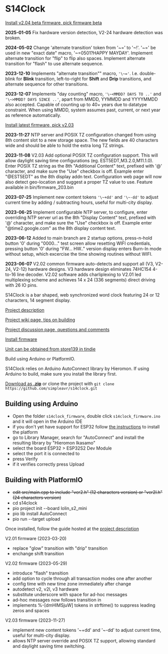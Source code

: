 # S14Clock

[Install v2.04 beta firmware, pick firmware beta](https://simpleavr.github.io/s14clock/install.html)

**2025-01-05** Fix hardware version detection, V2-24 hardware detection was broken.

**2024-05-02** Change 'alternate transition' token from '\~=' to '\~!'. '\~=' be used in new "exact date" macro, '\~=0501?HAPPY MAYDAY'. Implement alternate transition for "flip" to flip also spaces.  Implement alternate transition for "flash" to use alternate sequence.

**2023-12-10** Implements "alternate transition"" macro, `'\~='`. I.e. double-blink for **Blink** transition, left-to-right for **Shift** and **Drip** transitions, and alternate sequence for other transitions.

**2023-12-07** Implements "day counting" macro, `'\~<MMDD? DAYS TO ..'` and `'\~>MMDD? DAYS SINCE ..'`, apart from MMDD, YYMMDD and YYYYMMDD also accepted. Capable of counting up to 40+ years due to datatype constraint. When using MMDD, system assumes past, current, or next year as reference automatically.

[Install latest firmware, pick v2.03](https://simpleavr.github.io/s14clock/install.html)

**2023-11-27** NTP server and POSIX TZ configuration changed from using 8th content slot to a new storage space. The new fields are 40 characters wide and
should be able to hold the extra long TZ strings.

**2023-11-08** V2.03 Add optional POSIX TZ configuration support. This will allow daylight saving time configurations (eg. EST5EDT,M3.2.0,M11.1.0).  Enter POSIX TZ string as the 8th "Additional Content" text, prefixed with '@' character, and make sure the "Use" checkbox is off. Example enter "@EST5EDT" as the 8th display addn text. Configuration web page will now also detect geo-location and suggest a proper TZ value to use. Feature available in bin/firmware_203.bin

**2023-07-25** Implement new content tokens `'\~+dd'` and `'\~-dd'` to adjust current time by adding / subtracting hours, useful for multi-city display.

**2023-06-25** Implement configurable NTP server, to configure, enter overriding NTP server url as the 8th "Display Content" text, prefixed with '@' character, and make sure the "Use" checkbox is off. Example enter "@time2.google.com" as the 8th display content text.

**2023-06-12** Added to main branch are 2 startup options, press-n-hold button '0' during "0000..." test screen allow resetting WIFI credentials, pressing button '0' during "FW... HW.." version display enters Burn-In mode without setup, which excercise the time showing routines without WIFI.

**2023-06-07** V2.02 common firmware auto-detects and support all (V3, V2-24, V2-12) hardware designs. V3 hardware design eliminates 74HC154 4-to-16 line decoder. V2.02 software adds charliplexing to V2.01 led multiplexing scheme and achieves 14 x 24 (336 segments) direct driving with 26 IO pins.

S14Clock is a bar shaped, web synchronized word clock featuring 24 or 12 characters, 14 segment display.

[Project description](https://simpleavr.github.io/s14clock/index.html)

[Project wiki page, tips on building](https://github.com/simpleavr/s14clock/wiki.html)

[Project discussion page, questions and comments](https://github.com/simpleavr/s14clock/discussions.html)

[Install firmware](https://simpleavr.github.io/s14clock/install.html)

[Unit can be obtained from store139 in tindie](https://www.tindie.com/products/29601/)

Build using Arduino or PlatformIO.

S14Clock relies on Arduino AutoConnect library by Hieromon.
If using Arduino to build, make sure you install the library first.

[Download as **.zip**](https://github.com/simpleavr/s14clock/archive/refs/heads/main.zip) or clone the project with `git clone https://github.com/simpleavr/s14clock.git`

## Building using Arduino

- Open the folder `s14clock_firmware`, double click `s14clock_firmware.ino` and it will open in the Arduino IDE
- if you don't yet have support for ESP32 follow [the instructions](https://docs.espressif.com/projects/arduino-esp32/en/latest/installing.html) to install the platform
- go to Library Manager, search for "AutoConnect" and install the resulting library by "Hieromon Ikasamo"
- select the board ESP32 > ESP32S2 Dev Module 
- select the port it is connected to
- press Verify
- if it verifies correctly press Upload

## Building with PlatformIO

- ~~edit src/main.cpp to include "ver2.h" (12 characters version) or "ver2l.h" (24 characters version)~~
- cd s14clock
- pio project init --board lolin_s2_mini
- pio lib install AutoConnect
- pio run --target upload

Once installed, follow the guide hosted at the [project description](https://simpleavr.github.io/s14clock/index.html)

V2.01 firmware (2023-03-20)

- replace "glow" transition with "drip" transition
- enchange shift transition

V2.02 firmware (2023-05-29)

- introduce "flash" transition
- add option to cycle through all transaction modes one after another
- config time with new time zone immediately after change
- autodetect v2, v2l, v3 hardware
- substitute underscore with space for ad-hoc messages
- ad-hoc messages now follows transition in
- implements %-[dmHIMSjuW] tokens in strftime() to suppress leading zeros and spaces

V2.03 firmware (2023-11-27)

- implement new content tokens '\~+dd' and '\~-dd' to adjust current time, useful for multi-city display.
- allows NTP server override and POSIX TZ support, allowing standard and daylight saving time switching.

